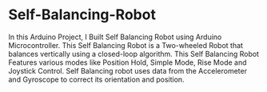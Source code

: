 # Self-Balancing-Robot
In this Arduino Project, I Built Self Balancing Robot using Arduino Microcontroller. This Self Balancing Robot is a Two-wheeled Robot that balances vertically using a closed-loop algorithm. This Self Balancing Robot Features various modes like Position Hold, Simple Mode, Rise Mode and Joystick Control. Self Balancing robot uses data from the Accelerometer and Gyroscope to correct its orientation and position.
